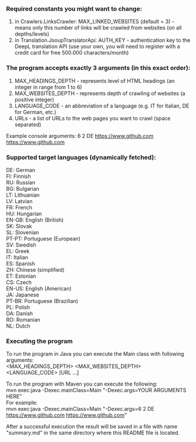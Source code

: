 ### Required constants you might want to change:
1. in Crawlers.LinksCrawler: MAX_LINKED_WEBSITES (default = 3) - means only this number of links will be crawled from websites (on all depths/levels)
2. in Translation.JsoupTranslatorApi: AUTH_KEY - authentication key to the DeepL translation API (use your own, you will need to register with a credit card for free 500.000 characters/month)

### The program accepts exactly 3 arguments (in this exact order):
1. MAX_HEADINGS_DEPTH - represents level of HTML headings (an integer in range from 1 to 6)
2. MAX_WEBSITES_DEPTH - represents depth of crawling of websites (a positive integer)
3. LANGUAGE_CODE - an abbreviation of a language (e.g. IT for Italian, DE for German, etc.)
4. URLs - a list of URLs to the web pages you want to crawl (space separated)

Example console arguments: 6 2 DE https://www.github.com https://www.github.com

### Supported target languages (dynamically fetched):  
DE: German  
FI: Finnish  
RU: Russian  
BG: Bulgarian  
LT: Lithuanian  
LV: Latvian  
FR: French  
HU: Hungarian  
EN-GB: English (British)  
SK: Slovak  
SL: Slovenian  
PT-PT: Portuguese (European)  
SV: Swedish  
EL: Greek  
IT: Italian  
ES: Spanish  
ZH: Chinese (simplified)  
ET: Estonian  
CS: Czech  
EN-US: English (American)  
JA: Japanese  
PT-BR: Portuguese (Brazilian)  
PL: Polish  
DA: Danish  
RO: Romanian  
NL: Dutch

### Executing the program
To run the program in Java you can execute the Main class with following arguments:  
<MAX_HEADINGS_DEPTH> <MAX_WEBSITES_DEPTH> <LANGUAGE_CODE> <URL> [URL ...]

To run the program with Maven you can execute the following:  
mvn exec:java -Dexec.mainClass=Main "-Dexec.args=YOUR ARGUMENTS HERE"  
For example:  
mvn exec:java -Dexec.mainClass=Main "-Dexec.args=6 2 DE https://www.github.com https://www.github.com"

After a successful execution the result will be saved in a file with name "summary.md" in the same directory where this README file is located.  
